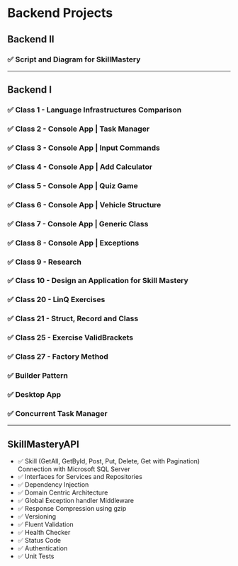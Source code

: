 # Backend Projects

## Backend II

### ✅ Script and Diagram for SkillMastery

___
## Backend I

### ✅ Class 1 - Language Infrastructures Comparison

### ✅ Class 2 - Console App | Task Manager

### ✅ Class 3 - Console App | Input Commands

### ✅ Class 4 - Console App | Add Calculator

### ✅ Class 5 - Console App | Quiz Game

### ✅ Class 6 - Console App | Vehicle Structure

### ✅ Class 7 - Console App | Generic Class

### ✅ Class 8 - Console App | Exceptions

### ✅ Class 9 - Research

### ✅ Class 10 - Design an Application for Skill Mastery

### ✅ Class 20 - LinQ Exercises

### ✅ Class 21 - Struct, Record and Class

### ✅ Class 25 - Exercise ValidBrackets

### ✅ Class 27 - Factory Method

### ✅ Builder Pattern

### ✅ Desktop App

### ✅ Concurrent Task Manager

---

## SkillMasteryAPI

- ✅ Skill (GetAll, GetById, Post, Put, Delete, Get with Pagination) Connection with Microsoft SQL Server
- ✅ Interfaces for Services and Repositories
- ✅ Dependency Injection
- ✅ Domain Centric Architecture
- ✅ Global Exception handler Middleware
- ✅ Response Compression using gzip
- ✅ Versioning
- ✅ Fluent Validation
- ✅ Health Checker
- ✅ Status Code
- ✅ Authentication
- ✅ Unit Tests
